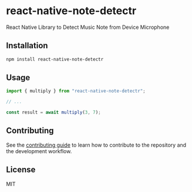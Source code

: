# react-native-note-detectr

React Native Library to Detect Music Note from Device Microphone

## Installation

```sh
npm install react-native-note-detectr
```

## Usage

```js
import { multiply } from "react-native-note-detectr";

// ...

const result = await multiply(3, 7);
```

## Contributing

See the [contributing guide](CONTRIBUTING.md) to learn how to contribute to the repository and the development workflow.

## License

MIT
